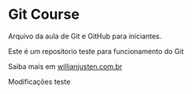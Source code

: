 # Git Course

Arquivo da aula de Git e GitHub para iniciantes.

Este é um repositorio teste para funcionamento do Git

Saiba mais em [willianjusten.com.br](http://willianjusten.com.br)

Modificações teste
